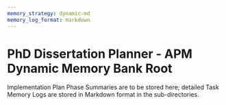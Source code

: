 ```yaml
---
memory_strategy: dynamic-md
memory_log_format: markdown
---
```


# PhD Dissertation Planner - APM Dynamic Memory Bank Root
Implementation Plan Phase Summaries are to be stored here; detailed Task Memory Logs are stored in Markdown format in the sub-directories.
